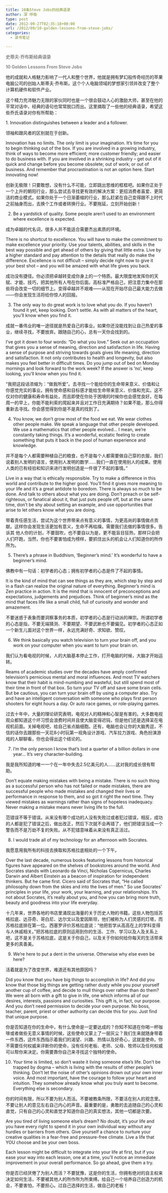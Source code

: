 ```yaml
---
title: 10条Steve Jobs的经典语录
author: 深 呼吸
type: post
date: 2012-09-27T02:35:18+00:00
url: /2012/09/10-golden-lessons-from-steve-jobs/
categories:
  - 读书笔记

---
```

<span style="color: #888888;"><strong>史蒂夫·乔布斯经典语录</strong></span>
  
 <span style="color: #888888;"><strong> 10 Golden Lessons From Steve Jobs</strong></span>

他的成就和人格魅力影响了一代人和整个世界，他就是拥有梦幻般传奇经历的苹果电脑公司的创始人斯蒂夫·乔布斯。这个个人电脑领域的梦想家引领并改变了整个计算机硬件和软件产业。

这个精力充沛魅力无限的家伙同时也是一个很会鼓动人心的激励大师，甚至在他的平常对话中，经典的语句也常常脱口而出。这里摘取了一些他的经典语录，希望这些乔氏语录对你有所帮助：

<!--more-->1. Innovation distinguishes between a leader and a follower.

领袖和跟风者的区别就在于创新。

Innovation has no limits. The only limit is your imagination. It&#8217;s time for you to begin thinking out of the box. If you are involved in a growing industry, think of ways to become more efficient; more customer friendly; and easier to do business with. If you are involved in a shrinking industry – get out of it quick and change before you become obsolete; out of work; or out of business. And remember that procrastination is not an option here. Start innovating now!

创新无极限！只要敢想，没有什么不可能，立即跳出思维的框框吧。如果你正处于一个上升的朝阳行业，那么尝试去寻找更有效的解决方案：更招消费者喜爱、更简洁的商业模式。如果你处于一个日渐萎缩的行业，那么赶紧在自己变得跟不上时代之前抽身而出，去换个工作或者转换行业。不要拖延，立刻开始创新！

2. Be a yardstick of quality. Some people aren&#8217;t used to an environment where excellence is expected.

成为卓越的代名词，很多人并不能适合需要杰出素质的环境。

There is no shortcut to excellence. You will have to make the commitment to make excellence your priority. Use your talents, abilities, and skills in the best way possible and get ahead of others by giving that little extra. Live by a higher standard and pay attention to the details that really do make the difference. Excellence is not difficult &#8211; simply decide right now to give it your best shot &#8211; and you will be amazed with what life gives you back.

成功没有捷径。你必须把卓越转变成你身上的一个特质。最大限度地发挥你的天赋、才能、技巧，把其他所有人甩在你后面。高标准严格自己，把注意力集中在那些将会改变一切的细节上。变得卓越并不艰难——从现在开始尽自己最大能力去做——你会发现生活将给你惊人的回报。

3. The only way to do great work is to love what you do. If you haven&#8217;t found it yet, keep looking. Don&#8217;t settle. As with all matters of the heart, you&#8217;ll know when you find it.

成就一番伟业的唯一途径就是热爱自己的事业。如果你还没能找到让自己热爱的事业，继续寻找，不要放弃。跟随自己的心，总有一天你会找到的。

I&#8217;ve got it down to four words: &#8220;Do what you love.&#8221; Seek out an occupation that gives you a sense of meaning, direction and satisfaction in life. Having a sense of purpose and striving towards goals gives life meaning, direction and satisfaction. It not only contributes to health and longevity, but also makes you feel better in difficult times. Do you jump out of bed on Monday mornings and look forward to the work week? If the answer is &#8216;no&#8217;, keep looking, you&#8217;ll know when you find it.

“我把这段话浓缩为：“做我所爱”。去寻找一个能给你的生命带来意义、价值和让你感觉充实的事业。拥有使命感和目标感才能给生命带来意义、价值和充实。这不仅对你的健康和寿命有益处，而且即使在你处于困境的时候你也会感觉良好。在每周一的早上，你能不能利索的爬起来并且对工作日充满期待？如果不能，那么你得重新去寻找。你会感觉得到你是不是真的找到了。

4. You know, we don&#8217;t grow most of the food we eat. We wear clothes other people make. We speak a language that other people developed. We use a mathematics that other people evolved&#8230; I mean, we&#8217;re constantly taking things. It&#8217;s a wonderful, ecstatic feeling to create something that puts it back in the pool of human experience and knowledge.

并不是每个人都需要种植自己的粮食，也不是每个人都需要做自己穿的衣服，我们说着别人发明的语言，使用别人发明的数学……我们一直在使用别人的成果。使用人类的已有经验和知识来进行发明创造是一件很了不起的事情。”

Live in a way that is ethically responsible. Try to make a difference in this world and contribute to the higher good. You&#8217;ll find it gives more meaning to your life and it&#8217;s a great antidote to boredom. There is always so much to be done. And talk to others about what you are doing. Don&#8217;t preach or be self-righteous, or fanatical about it, that just puts people off, but at the same time, don&#8217;t be shy about setting an example, and use opportunities that arise to let others know what you are doing.

带着责任感生活，尝试为这个世界带来点有意义的事情，为更高尚的事情做点贡献。这样你会发现生活更加有意义，生命不再枯燥。需要我们去做的事情很多。告诉其 他人你的计划，不要鼓吹，也不要自以为是，更不能盲目狂热，那样只会把人们吓跑，当然，你也不要害怕成为榜样，要抓住出头的机会让人们知道你的所作所为。

5. There&#8217;s a phrase in Buddhism, &#8216;Beginner&#8217;s mind.&#8217; It&#8217;s wonderful to have a beginner&#8217;s mind.

佛教中有一句话：初学者的心态；拥有初学者的心态是件了不起的事情。

It is the kind of mind that can see things as they are, which step by step and in a flash can realize the original nature of everything. Beginner&#8217;s mind is Zen practice in action. It is the mind that is innocent of preconceptions and expectations, judgements and prejudices. Think of beginner&#8217;s mind as the mind that faces life like a small child, full of curiosity and wonder and amazement.

不要迷惑于表象而要洞察事务的本质，初学者的心态是行动派的禅宗。所谓初学者的心态是指，不要无端猜测、不要期望、不要武断也不要偏见。初学者的心态正如一个新生儿面对这个世界一样，永远充满好奇、求知欲、赞叹。

6. We think basically you watch television to turn your brain off, and you work on your computer when you want to turn your brain on.

我们认为看电视的时候，人的大脑基本停止工作，打开电脑的时候，大脑才开始运转。

Reams of academic studies over the decades have amply confirmed television&#8217;s pernicious mental and moral influences. And most TV watchers know that their habit is mind-numbing and wasteful, but still spend most of their time in front of that box. So turn your TV off and save some brain cells. But be cautious, you can turn your brain off by using a computer also. Try and have an intelligent conversation with someone who plays first person shooters for eight hours a day. Or auto race games, or role-playing games.

过去十年中，大量的理论研究表明，电视对人的精神和心智是有害的。大多数电视观众都知道这个坏习惯会浪费时间并且使大脑变得迟钝，但是他们还是选择呆在电视机前面。关掉电视吧，给自己省点脑细胞。还有，电脑也会让你的大脑秀逗，不信的话你去跟那些一天花8小时玩第一视角设计游戏、汽车拉力游戏、角色扮演游戏的人聊聊看，你也会得出这个结论的。

7. I&#8217;m the only person I know that&#8217;s lost a quarter of a billion dollars in one year&#8230; It&#8217;s very character-building.

我是我所知道的唯一一个在一年中失去2.5亿美元的人……这对我的成长很有帮助。

Don&#8217;t equate making mistakes with being a mistake. There is no such thing as a successful person who has not failed or made mistakes, there are successful people who made mistakes and changed their lives or performance in response to them, and so got it right the next time. They viewed mistakes as warnings rather than signs of hopeless inadequacy. Never making a mistake means never living life to the full.

范错误不等于错误。从来没有哪个成功的人没有失败过或者犯过错误，相反，成功的人都是犯了错误之后，做出改正，然后下次就不会再错了，他们把错误当成一个警告而不是万劫不复的失败。从不犯错意味着从来没有真正活过。

8. I would trade all of my technology for an afternoon with Socrates.

我愿意用我所有的科技去换取和苏格拉底相处的一个下午。

Over the last decade, numerous books featuring lessons from historical figures have appeared on the shelves of bookstores around the world. And Socrates stands with Leonardo da Vinci, Nicholas Copernicus, Charles Darwin and Albert Einstein as a beacon of inspiration for independent thinkers. But he came first. Cicero said of Socrates that, &#8220;He called philosophy down from the skies and into the lives of men.&#8221; So use Socrates&#8217; principles in your life, your work, your learning, and your relationships. It&#8217;s not about Socrates, it&#8217;s really about you, and how you can bring more truth, beauty and goodness into your life everyday.

十几年来，世界各地的书店里涌现出海量的关于历史人物的书籍。这些人物包括苏格拉底、达芬奇、哥白尼、达尔文以及爱因斯坦，他们被称为人们灵感的灯塔，而苏格拉底排在第一位。西塞罗评价苏格拉底说：“他把哲学从高高在上的学科变得与人休戚相关。”把苏格拉底的原则运用到你的生活、工作、学习以及人及关系上吧，这不是关于苏格拉底，这是关于你自己，以及关于你如何给你每天的生活带来更多的真善美。

9. We&#8217;re here to put a dent in the universe. Otherwise why else even be here?

活着就是为了改变世界，难道还有其他原因吗？

Did you know that you have big things to accomplish in life? And did you know that those big things are getting rather dusty while you pour yourself another cup of coffee, and decide to mull things over rather than do them? We were all born with a gift to give in life, one which informs all of our desires, interests, passions and curiosities. This gift is, in fact, our purpose. And you don&#8217;t need permission to decide your own purpose. No boss, teacher, parent, priest or other authority can decide this for you. Just find that unique purpose.

你是否知道在你的生命中，有什么使命是一定要达成的？你知不知道在你喝一杯咖啡或者做些无意义事情的时候，这些使命又蒙上了一层灰尘？我们生来就随身带着一件东西，这件东西指示着我们的渴望、兴趣、热情以及好奇心，这就是使命。你不需要任何权威来评断你的使命，没有任何老板、老师、父母、牧师以及任何权威可以帮你来决定。你需要靠你自己来寻找这个独特的使命。

10. Your time is limited, so don&#8217;t waste it living someone else&#8217;s life. Don&#8217;t be trapped by dogma &#8211; which is living with the results of other people&#8217;s thinking. Don&#8217;t let the noise of other&#8217;s opinions drown out your own inner voice. And most important, have the courage to follow your heart and intuition. They somehow already know what you truly want to become. Everything else is secondary.

你的时间有限，所以不要为别人而活。不要被教条所限，不要活在别人的观念里。不要让别人的意见左右自己内心的声音。最重要的是，勇敢的去追随自己的心灵和直觉，只有自己的心灵和直觉才知道你自己的真实想法，其他一切都是次要。

Are you tired of living someone else&#8217;s dream? No doubt, it&#8217;s your life and you have every right to spend it in your own individual way without any hurdles or barriers from others. Give yourself a chance to nurture your creative qualities in a fear-free and pressure-free climate. Live a life that YOU choose and be your own boss.

Each lesson might be difficult to integrate into your life at first, but if you ease your way into each lesson, one at a time, you&#8217;ll notice an immediate improvement in your overall performance. So go ahead, give them a try.

你是否已经厌倦了为别人而活？不要犹豫，这是你的生活，你拥有绝对的自主权来决定如何生活，不要被其他人的所作所为所束缚。给自己一个培养自己创造力的机会，不要害怕，不要担心。过自己选择的生活，做自己的老板！